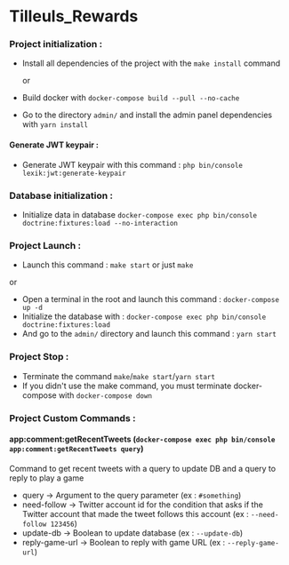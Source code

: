 # Tilleuls_Rewards

### Project initialization :
- Install all dependencies of the project with the `make install` command

  or
- Build docker with `docker-compose build --pull --no-cache`
- Go to the directory `admin/` and install the admin panel dependencies with `yarn install`
#### Generate JWT keypair :
- Generate JWT keypair with this command : `php bin/console lexik:jwt:generate-keypair`

### Database initialization :
- Initialize data in database `docker-compose exec php bin/console doctrine:fixtures:load --no-interaction`

### Project Launch :
- Launch this command : `make start` or just `make`

or
- Open a terminal in the root and launch this command : `docker-compose up -d`
- Initialize the database with : `docker-compose exec php bin/console doctrine:fixtures:load`
- And go to the `admin/` directory and launch this command : `yarn start`

### Project Stop :
- Terminate the command `make`/`make start`/`yarn start`
- If you didn't use the make command, you must terminate docker-compose with `docker-compose down`

### Project Custom Commands :
#### app:comment:getRecentTweets (`docker-compose exec php bin/console app:comment:getRecentTweets query`)
Command to get recent tweets with a query to update DB and a query to reply to play a game
- query -> Argument to the query parameter (ex : `#something`)
- need-follow -> Twitter account id for the condition that asks if the Twitter account that made the tweet follows this account (ex : `--need-follow 123456`)
- update-db -> Boolean to update database (ex : `--update-db`)
- reply-game-url -> Boolean to reply with game URL (ex : `--reply-game-url`)

